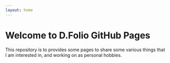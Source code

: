 ```yaml
---
layout: home
---
```

# Welcome to D.Folio GitHub Pages

This repository is to provides some pages to share some various things that I am interested in, and working on as personal hobbies.
